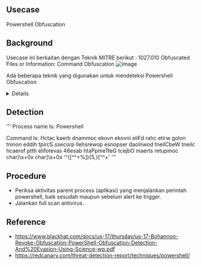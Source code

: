 ## Usecase
Powershell Obfuscation

## Background
Usecase ini berkaitan dengan Teknik MITRE berikut : 
1027.010 Obfuscated Files or Information: Command Obfuscation
![image](https://github.com/harboot/JTI-SIEM-Playbook/assets/1296040/6e87f64d-a535-4982-8db5-2da68e596b2f)


Ada beberapa teknik yang digunakan untuk mendeteksi Powershell Obfuscation
<details>
1. Potential PowerShell Obfuscation Via Reversed Commands
![image](https://github.com/harboot/JTI-SIEM-Playbook/assets/1296040/2c6c55c8-1491-4eff-82a7-72982f4a61c1)
![image](https://github.com/harboot/JTI-SIEM-Playbook/assets/1296040/15a1b34d-ae78-4f98-a846-dd2ce1d9ab0f)

2. Potential PowerShell Obfuscation Via WCHAR
Detects suspicious encoded character syntax often used for defense evasion.
![image](https://github.com/harboot/JTI-SIEM-Playbook/assets/1296040/9b967158-de75-4441-b76b-6eb2b68cf63e)
![image](https://github.com/harboot/JTI-SIEM-Playbook/assets/1296040/d0725a83-f6d2-42e9-954c-95a97712eada)

3. Powershell Obfuscation and Escape Characters
Looks for the execution of PowerShell with unusually high counts of characters like ^, +, $, and %. 
Inspired by the 2022 Red Canary Threat Detection report.
![image](https://github.com/harboot/JTI-SIEM-Playbook/assets/1296040/274404cf-c7db-4714-920e-04fd2608ad17)
Usecase akan memonitor jika dalam command powershell ditemukan sedikitnya 5 karakter - ^, +, $, and %
![image](https://github.com/harboot/JTI-SIEM-Playbook/assets/1296040/68fa03db-7557-43b7-b7d7-c162d3229395)
</details>


## Detection
'''
Process name Is:
	Powershell

Command Is: 
Hctac
kaerb
dnammoc
ekovn 
ekovni
eliFd
rahc
etirw
golon
tninon
eddih
tpircS
ssecorp
llehsrewop
esnopser
daolnwod
tneilCbeW
tneilc
hcaerof
ptth
elifotevas
46esab
htaPpmeTteG
tcejbO
maerts
retupmoc
char\)\s+0x
char\]\s+0x	
'^([^^+$%]*[\^+$%]){5,}[^^+$%]*$'
'''

## Procedure
- Periksa aktivitas parent process (aplikasi) yang menjalankan perintah powershell, baik sesudah maupun sebelum alert ke trigger.
- Jalankan full scan antivirus. 

## Reference
- https://www.blackhat.com/docs/us-17/thursday/us-17-Bohannon-Revoke-Obfuscation-PowerShell-Obfuscation-Detection-And%20Evasion-Using-Science-wp.pdf
- https://redcanary.com/threat-detection-report/techniques/powershell/

